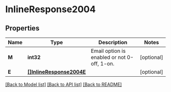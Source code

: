 # InlineResponse2004

## Properties

Name | Type | Description | Notes
------------ | ------------- | ------------- | -------------
**M** | **int32** | Email option is enabled or not 0-off, 1-on. | [optional] 
**E** | [**[]InlineResponse2004E**](inline_response_200_4_E.md) |  | [optional] 

[[Back to Model list]](../README.md#documentation-for-models) [[Back to API list]](../README.md#documentation-for-api-endpoints) [[Back to README]](../README.md)



